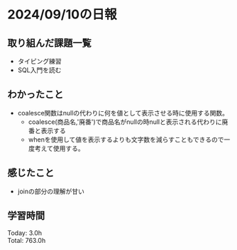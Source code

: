 # 2024/09/10の日報
## 取り組んだ課題一覧
* タイピング練習
* SQL入門を読む
## わかったこと
* coalesce関数はnullの代わりに何を値として表示させる時に使用する関数。
  * coalesce(商品名,'廃番')で商品名がnullの時nullと表示される代わりに廃番と表示する
  * whenを使用して値を表示するよりも文字数を減らすこともできるので一度考えて使用する。    
## 感じたこと
* joinの部分の理解が甘い
## 学習時間
Today: 3.0h<br>
Total: 763.0h
